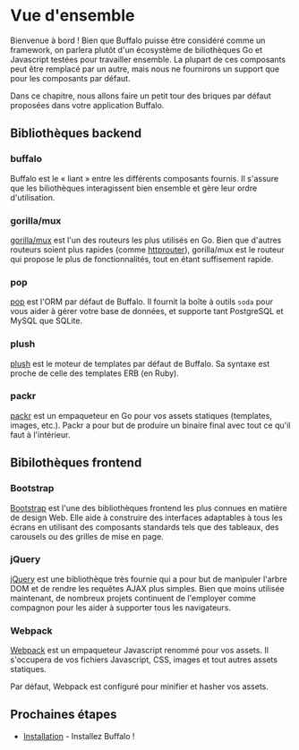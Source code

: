 # Vue d'ensemble

Bienvenue à bord ! Bien que Buffalo puisse être considéré comme un framework, on parlera plutôt d'un écosystème de biliothèques Go et Javascript testées pour travailler ensemble. La plupart de ces composants peut être remplacé par un autre, mais nous ne fournirons un support que pour les composants par défaut.

Dans ce chapitre, nous allons faire un petit tour des briques par défaut proposées dans votre application Buffalo.

## Bibliothèques backend

### buffalo

Buffalo est le « liant » entre les différents composants fournis. Il s'assure que les biliothèques interagissent bien ensemble et gère leur ordre d'utilisation.

### gorilla/mux

[gorilla/mux](http://www.gorillatoolkit.org/pkg/mux) est l'un des routeurs les plus utilisés en Go. Bien que d'autres routeurs soient plus rapides (comme [httprouter](https://github.com/julienschmidt/httprouter)), gorilla/mux est le routeur qui propose le plus de fonctionnalités, tout en étant suffisement rapide.

### pop

[pop](https://github.com/gobuffalo/pop) est l'ORM par défaut de Buffalo. Il fournit la boîte à outils `soda` pour vous aider à gérer votre base de données, et supporte tant PostgreSQL et MySQL que SQLite.

### plush

[plush](https://github.com/gobuffalo/plush) est le moteur de templates par défaut de Buffalo. Sa syntaxe est proche de celle des templates ERB (en Ruby).

### packr

[packr](https://github.com/gobuffalo/packr) est un empaqueteur en Go pour vos assets statiques (templates, images, etc.). Packr a pour but de produire un binaire final avec tout ce qu'il faut à l'intérieur. 

## Bibilothèques frontend

### Bootstrap

[Bootstrap](https://getbootstrap.com/) est l'une des bibliothèques frontend les plus connues en matière de design Web. Elle aide à construire des interfaces adaptables à tous les écrans en utilisant des composants standards tels que des tableaux, des carousels ou des grilles de mise en page.

### jQuery

[jQuery](https://jquery.com/) est une bibliothèque très fournie qui a pour but de manipuler l'arbre DOM et de rendre les requêtes AJAX plus simples. Bien que moins utilisée maintenant, de nombreux projets continuent de l'employer comme compagnon pour les aider à supporter tous les navigateurs.

### Webpack

[Webpack](https://webpack.js.org/) est un empaqueteur Javascript renommé pour vos assets. Il s'occupera de vos fichiers Javascript, CSS, images et tout autres assets statiques.

Par défaut, Webpack est configuré pour minifier et hasher vos assets.

## Prochaines étapes

* [Installation](/fr/docs/getting-started/installation) - Installez Buffalo !